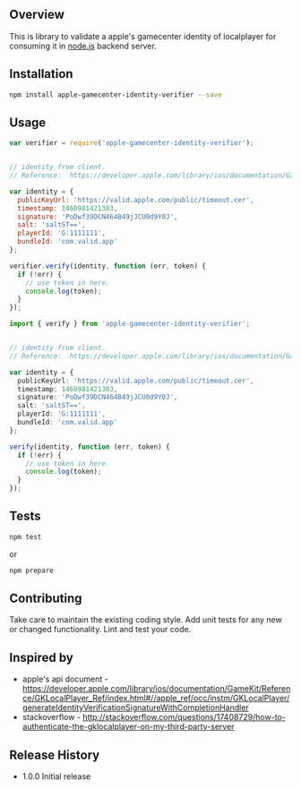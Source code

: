 ## Overview

This is library to validate a apple's gamecenter identity of localplayer for consuming it in [node.js][node] backend server.

## Installation

```bash
npm install apple-gamecenter-identity-verifier --save
```

## Usage

```js
var verifier = require('apple-gamecenter-identity-verifier');


// identity from client.
// Reference:  https://developer.apple.com/library/ios/documentation/GameKit/Reference/GKLocalPlayer_Ref/index.html#//apple_ref/occ/instm/GKLocalPlayer/generateIdentityVerificationSignatureWithCompletionHandler

var identity = {
  publicKeyUrl: 'https://valid.apple.com/public/timeout.cer',
  timestamp: 1460981421303,
  signature: 'PoDwf39DCN464B49jJCU0d9Y0J',
  salt: 'saltST==',
  playerId: 'G:1111111',
  bundleId: 'com.valid.app'
};

verifier.verify(identity, function (err, token) {
  if (!err) {
    // use token in here.
    console.log(token);
  }
});
```

```ts
import { verify } from 'apple-gamecenter-identity-verifier';


// identity from client.
// Reference:  https://developer.apple.com/library/ios/documentation/GameKit/Reference/GKLocalPlayer_Ref/index.html#//apple_ref/occ/instm/GKLocalPlayer/generateIdentityVerificationSignatureWithCompletionHandler

var identity = {
  publicKeyUrl: 'https://valid.apple.com/public/timeout.cer',
  timestamp: 1460981421303,
  signature: 'PoDwf39DCN464B49jJCU0d9Y0J',
  salt: 'saltST==',
  playerId: 'G:1111111',
  bundleId: 'com.valid.app'
};

verify(identity, function (err, token) {
  if (!err) {
    // use token in here.
    console.log(token);
  }
});
```

## Tests

```bash
npm test
```
or
```bash
npm prepare
```

## Contributing

Take care to maintain the existing coding style.
Add unit tests for any new or changed functionality. Lint and test your code.

## Inspired by

* apple's api document - https://developer.apple.com/library/ios/documentation/GameKit/Reference/GKLocalPlayer_Ref/index.html#//apple_ref/occ/instm/GKLocalPlayer/generateIdentityVerificationSignatureWithCompletionHandler
* stackoverflow - http://stackoverflow.com/questions/17408729/how-to-authenticate-the-gklocalplayer-on-my-third-party-server

## Release History

* 1.0.0 Initial release

[node]: http://nodejs.org/
